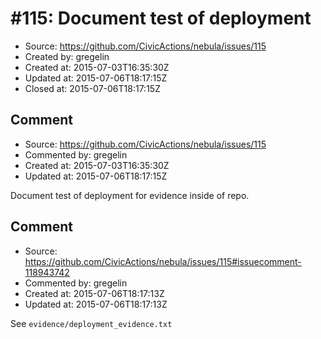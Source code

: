 # #115: Document test of deployment

* Source: https://github.com/CivicActions/nebula/issues/115
* Created by: gregelin
* Created at: 2015-07-03T16:35:30Z
* Updated at: 2015-07-06T18:17:15Z
* Closed at: 2015-07-06T18:17:15Z


## Comment

* Source: https://github.com/CivicActions/nebula/issues/115
* Commented by: gregelin
* Created at: 2015-07-03T16:35:30Z
* Updated at: 2015-07-06T18:17:15Z

Document test of deployment for evidence inside of repo.


## Comment

* Source: https://github.com/CivicActions/nebula/issues/115#issuecomment-118943742
* Commented by: gregelin
* Created at: 2015-07-06T18:17:13Z
* Updated at: 2015-07-06T18:17:13Z

See `evidence/deployment_evidence.txt`


